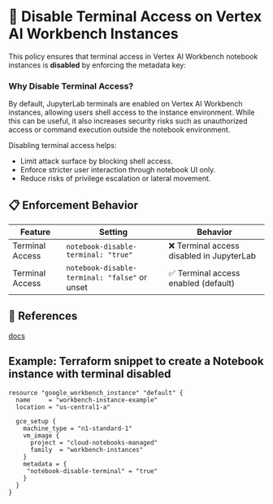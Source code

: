 # 🚫 Disable Terminal Access on Vertex AI Workbench Instances

This policy ensures that terminal access in Vertex AI Workbench notebook instances is **disabled** by enforcing the metadata key:

### Why Disable Terminal Access?

By default, JupyterLab terminals are enabled on Vertex AI Workbench instances, allowing users shell access to the instance environment. While this can be useful, it also increases security risks such as unauthorized access or command execution outside the notebook environment.

Disabling terminal access helps:

* Limit attack surface by blocking shell access.
* Enforce stricter user interaction through notebook UI only.
* Reduce risks of privilege escalation or lateral movement.


## 📋 Enforcement Behavior

| Feature         | Setting                                       | Behavior                                 |
| --------------- | --------------------------------------------- | ---------------------------------------- |
| Terminal Access | `notebook-disable-terminal: "true"`           | ❌ Terminal access disabled in JupyterLab |
| Terminal Access | `notebook-disable-terminal: "false"` or unset | ✅ Terminal access enabled (default)      |

## 📘 References
  [docs](https://cloud.google.com/vertex-ai/docs/workbench/instances/manage-metadata)

## Example: Terraform snippet to create a Notebook instance with terminal disabled

```hcl
resource "google_workbench_instance" "default" {
  name     = "workbench-instance-example"
  location = "us-central1-a"

  gce_setup {
    machine_type = "n1-standard-1"
    vm_image {
      project = "cloud-notebooks-managed"
      family  = "workbench-instances"
    }
    metadata = {
     "notebook-disable-terminal" = "true"
    }
  }
}
```



